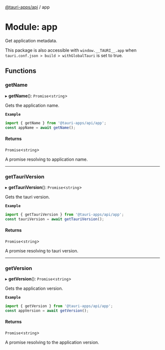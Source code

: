 [@tauri-apps/api](../README.md) / app

# Module: app

Get application metadata.

This package is also accessible with `window.__TAURI__.app` when `tauri.conf.json > build > withGlobalTauri` is set to true.

## Functions

### getName

▸ **getName**(): `Promise`<`string`\>

Gets the application name.

**`Example`**

 ```typescript
import { getName } from '@tauri-apps/api/app';
const appName = await getName();
```

#### Returns

`Promise`<`string`\>

A promise resolving to application name.

___

### getTauriVersion

▸ **getTauriVersion**(): `Promise`<`string`\>

Gets the tauri version.

**`Example`**

 ```typescript
import { getTauriVersion } from '@tauri-apps/api/app';
const tauriVersion = await getTauriVersion();
```

#### Returns

`Promise`<`string`\>

A promise resolving to tauri version.

___

### getVersion

▸ **getVersion**(): `Promise`<`string`\>

Gets the application version.

**`Example`**

 ```typescript
import { getVersion } from '@tauri-apps/api/app';
const appVersion = await getVersion();
```

#### Returns

`Promise`<`string`\>

A promise resolving to the application version.
